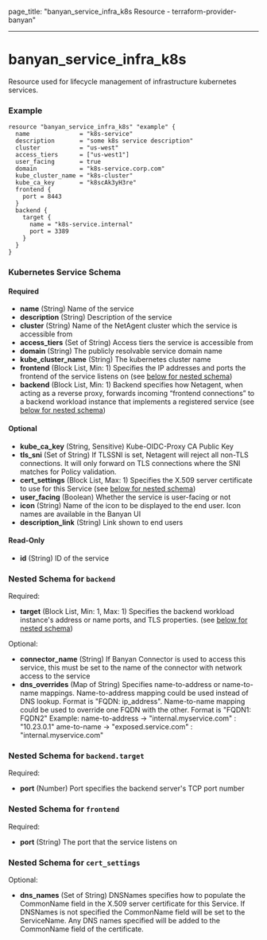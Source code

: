 page_title: "banyan_service_infra_k8s Resource - terraform-provider-banyan"

---

# banyan_service_infra_k8s

Resource used for lifecycle management of infrastructure kubernetes services.

### Example
```hcl
resource "banyan_service_infra_k8s" "example" {
  name              = "k8s-service"
  description       = "some k8s service description"
  cluster           = "us-west"
  access_tiers      = ["us-west1"]
  user_facing       = true
  domain            = "k8s-service.corp.com"
  kube_cluster_name = "k8s-cluster"
  kube_ca_key       = "k8scAk3yH3re"
  frontend {
    port = 8443
  }
  backend {
    target {
      name = "k8s-service.internal"
      port = 3389
    }
  }
}
```
### Kubernetes Service Schema
#### Required
- **name** (String) Name of the service
- **description** (String) Description of the service
- **cluster** (String) Name of the NetAgent cluster which the service is accessible from
- **access_tiers** (Set of String) Access tiers the service is accessible from
- **domain** (String) The publicly resolvable service domain name
- **kube_cluster_name** (String) The kubernetes cluster name
- **frontend** (Block List, Min: 1) Specifies the IP addresses and ports the frontend of the service listens on (see [below for nested schema](#nestedblock--frontend))
- **backend** (Block List, Min: 1) Backend specifies how Netagent, when acting as a reverse proxy, forwards incoming “frontend connections” to a backend workload instance that implements a registered service (see [below for nested schema](#nestedblock--backend))

#### Optional
- **kube_ca_key** (String, Sensitive) Kube-OIDC-Proxy CA Public Key
- **tls_sni** (Set of String) If TLSSNI is set, Netagent will reject all non-TLS connections. It will only forward on TLS connections where the SNI matches for Policy validation.
- **cert_settings** (Block List, Max: 1) Specifies the X.509 server certificate to use for this Service (see [below for nested schema](#nestedblock--cert_settings))
- **user_facing** (Boolean) Whether the service is user-facing or not
- **icon** (String) Name of the icon to be displayed to the end user. Icon names are available in the Banyan UI
- **description_link** (String) Link shown to end users

#### Read-Only
- **id** (String) ID of the service

<a id="nestedblock--backend"></a>
### Nested Schema for `backend`

Required:

- **target** (Block List, Min: 1, Max: 1) Specifies the backend workload instance's address or name ports, and TLS properties. (see [below for nested schema](#nestedblock--backend--target))

Optional:

- **connector_name** (String) If Banyan Connector is used to access this service, this must be set to the name of the connector with network access to the service
- **dns_overrides** (Map of String) Specifies name-to-address or name-to-name mappings.
  Name-to-address mapping could be used instead of DNS lookup. Format is "FQDN: ip_address".
  Name-to-name mapping could be used to override one FQDN with the other. Format is "FQDN1: FQDN2"
  Example: name-to-address -> "internal.myservice.com" : "10.23.0.1"
  ame-to-name    ->    "exposed.service.com" : "internal.myservice.com"

<a id="nestedblock--backend--target"></a>
### Nested Schema for `backend.target`

Required:

- **port** (Number) Port specifies the backend server's TCP port number


<a id="nestedblock--frontend"></a>
### Nested Schema for `frontend`

Required:

- **port** (String) The port that the service listens on


<a id="nestedblock--cert_settings"></a>
### Nested Schema for `cert_settings`

Optional:

- **dns_names** (Set of String) DNSNames specifies how to populate the CommonName field in the X.509
  server certificate for this Service. If DNSNames is not specified the
  CommonName field will be set to the ServiceName. Any DNS names specified will be added to the CommonName field of the certificate.
